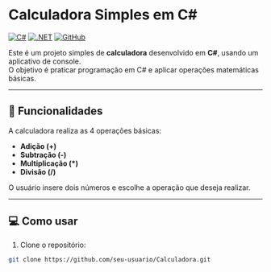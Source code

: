 # Calculadora Simples em C#

[![C#](https://img.shields.io/badge/C%23-Visual%20Studio-blue?style=for-the-badge&logo=c-sharp&logoColor=white)](https://docs.microsoft.com/dotnet/csharp/) 
[![.NET](https://img.shields.io/badge/.NET-7-blue?style=for-the-badge&logo=dot-net&logoColor=white)](https://dotnet.microsoft.com/) 
[![GitHub](https://img.shields.io/badge/GitHub-Versioned-black?style=for-the-badge&logo=github)](https://github.com)

Este é um projeto simples de **calculadora** desenvolvido em **C#**, usando um aplicativo de console.  
O objetivo é praticar programação em C# e aplicar operações matemáticas básicas.

---

## 🔢 Funcionalidades
A calculadora realiza as 4 operações básicas:  
- **Adição (+)**  
- **Subtração (-)**  
- **Multiplicação (*)**  
- **Divisão (/)**  

O usuário insere dois números e escolhe a operação que deseja realizar.

---

## 💻 Como usar
1. Clone o repositório:  
```bash
git clone https://github.com/seu-usuario/Calculadora.git

